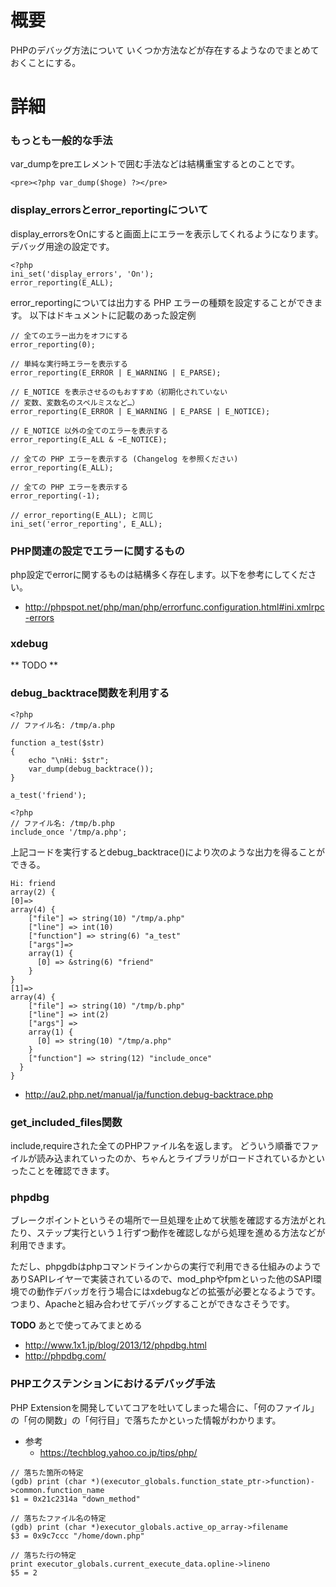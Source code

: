 # 概要
PHPのデバッグ方法について
いくつか方法などが存在するようなのでまとめておくことにする。

# 詳細

### もっとも一般的な手法
var_dumpをpreエレメントで囲む手法などは結構重宝するとのことです。
```
<pre><?php var_dump($hoge) ?></pre>
```

### display_errorsとerror_reportingについて
display_errorsをOnにすると画面上にエラーを表示してくれるようになります。デバッグ用途の設定です。
```
<?php
ini_set('display_errors', 'On');
error_reporting(E_ALL);
```

error_reportingについては出力する PHP エラーの種類を設定することができます。
以下はドキュメントに記載のあった設定例
```
// 全てのエラー出力をオフにする
error_reporting(0);

// 単純な実行時エラーを表示する
error_reporting(E_ERROR | E_WARNING | E_PARSE);

// E_NOTICE を表示させるのもおすすめ（初期化されていない
// 変数、変数名のスペルミスなど…）
error_reporting(E_ERROR | E_WARNING | E_PARSE | E_NOTICE);

// E_NOTICE 以外の全てのエラーを表示する
error_reporting(E_ALL & ~E_NOTICE);

// 全ての PHP エラーを表示する (Changelog を参照ください)
error_reporting(E_ALL);

// 全ての PHP エラーを表示する
error_reporting(-1);

// error_reporting(E_ALL); と同じ
ini_set('error_reporting', E_ALL);
```

### PHP関連の設定でエラーに関するもの
php設定でerrorに関するものは結構多く存在します。以下を参考にしてください。
- http://phpspot.net/php/man/php/errorfunc.configuration.html#ini.xmlrpc-errors

### xdebug
** TODO **


### debug_backtrace関数を利用する

```
<?php
// ファイル名: /tmp/a.php

function a_test($str)
{
    echo "\nHi: $str";
    var_dump(debug_backtrace());
}

a_test('friend');
```

```
<?php
// ファイル名: /tmp/b.php
include_once '/tmp/a.php';
```

上記コードを実行するとdebug_backtrace()により次のような出力を得ることができる。
```
Hi: friend
array(2) {
[0]=>
array(4) {
    ["file"] => string(10) "/tmp/a.php"
    ["line"] => int(10)
    ["function"] => string(6) "a_test"
    ["args"]=>
    array(1) {
      [0] => &string(6) "friend"
    }
}
[1]=>
array(4) {
    ["file"] => string(10) "/tmp/b.php"
    ["line"] => int(2)
    ["args"] =>
    array(1) {
      [0] => string(10) "/tmp/a.php"
    }
    ["function"] => string(12) "include_once"
  }
}
```

- http://au2.php.net/manual/ja/function.debug-backtrace.php

### get_included_files関数

include,requireされた全てのPHPファイル名を返します。
 どういう順番でファイルが読み込まれていったのか、ちゃんとライブラリがロードされているかといったことを確認できます。


### phpdbg
ブレークポイントというその場所で一旦処理を止めて状態を確認する方法がとれたり、ステップ実行という１行ずつ動作を確認しながら処理を進める方法などが利用できます。

ただし、phpgdbはphpコマンドラインからの実行で利用できる仕組みのようでありSAPIレイヤーで実装されているので、mod_phpやfpmといった他のSAPI環境での動作デバッガを行う場合にはxdebugなどの拡張が必要となるようです。  
つまり、Apacheと組み合わせてデバッグすることができなさそうです。


**TODO** あとで使ってみてまとめる
- http://www.1x1.jp/blog/2013/12/phpdbg.html
- http://phpdbg.com/


### PHPエクステンションにおけるデバッグ手法
PHP Extensionを開発していてコアを吐いてしまった場合に、「何のファイル」の「何の関数」の「何行目」で落ちたかといった情報がわかります。

- 参考
  - https://techblog.yahoo.co.jp/tips/php/

```
// 落ちた箇所の特定
(gdb) print (char *)(executor_globals.function_state_ptr->function)->common.function_name
$1 = 0x21c2314a "down_method"

// 落ちたファイル名の特定
(gdb) print (char *)executor_globals.active_op_array->filename
$3 = 0x9c7ccc "/home/down.php"

// 落ちた行の特定
print executor_globals.current_execute_data.opline->lineno
$5 = 2
```




